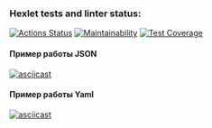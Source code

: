 ### Hexlet tests and linter status:

[![Actions Status](https://github.com/flower1power/qa-auto-engineer-javascript-project-87/actions/workflows/hexlet-check.yml/badge.svg)](https://github.com/flower1power/qa-auto-engineer-javascript-project-87/actions)
[![Maintainability](https://api.codeclimate.com/v1/badges/31547cbfd6280eed7b3d/maintainability)](https://codeclimate.com/github/flower1power/qa-auto-engineer-javascript-project-87/maintainability)
[![Test Coverage](https://api.codeclimate.com/v1/badges/31547cbfd6280eed7b3d/test_coverage)](https://codeclimate.com/github/flower1power/qa-auto-engineer-javascript-project-87/test_coverage)



#### Пример работы JSON
[![asciicast](https://asciinema.org/a/iTMI5j9dKFTCLIp5H4sLVenUJ.svg)](https://asciinema.org/a/iTMI5j9dKFTCLIp5H4sLVenUJ)

#### Пример работы Yaml
[![asciicast](https://asciinema.org/a/dt8oRVSGikPYNHu8AhV7XXGYa.svg)](https://asciinema.org/a/dt8oRVSGikPYNHu8AhV7XXGYa)